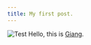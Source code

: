 ```yaml
---
title: My first post.
---
```

![Test](https://mykindofquirky.files.wordpress.com/2015/07/drwho-hellothereoriginal.gif?w=300&h=173)
Hello, this is [Giang](https://www.facebook.com/hoangtruonggiangnguyen).
